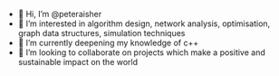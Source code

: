 - 👋 Hi, I’m @peteraisher
- 👀 I’m interested in algorithm design, network analysis, optimisation, graph data structures, simulation techniques
- 🌱 I’m currently deepening my knowledge of c++
- 💞️ I’m looking to collaborate on projects which make a positive and sustainable impact on the world

<!---
peteraisher/peteraisher is a ✨ special ✨ repository because its `README.md` (this file) appears on your GitHub profile.
You can click the Preview link to take a look at your changes.
--->
